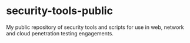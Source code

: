 # security-tools-public

My public repository of security tools and scripts for use in web, network and cloud penetration testing engagements.
